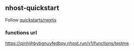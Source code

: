 ## nhost-quickstart

Follow [quickstarts/nextjs](https://docs.nhost.io/platform/quickstarts/nextjs)

### functions url

https://qinhijhbybgnuyfedbpy.nhost.run/v1/functions/testme
